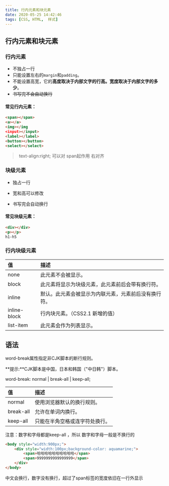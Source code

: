 ```yaml
---
title: 行内元素和块元素
date: 2020-05-25 14:42:46
tags: [CSS, HTML,  样式]
---
```


## 行内元素和块元素

### 行内元素
- 不独占一行
- 只能设置左右的`margin`和`padding`。
- 不能设置高宽，它的**高度取决于内部文字的行高。宽度取决于内部文字的多少**。
- ~~书写完不会自动换行~~

#### 常见行内元素：

  ```html
<span></span>
<a></a>
<img></img
<input></input>
<label></label>
<button></button>
<select></select>
  ```

> ​    text-align:right;   可以对 span起作用 右对齐

### 块级元素

- 独占一行

- 宽和高可以修改

- 书写完会自动换行

#### 常见块级元素：

```html
<div></div>
<p></p>
h1-h5
```



### 行内块级元素

| 值           | 描述                                                 |
| :----------- | :--------------------------------------------------- |
| none         | 此元素不会被显示。                                   |
| block        | 此元素将显示为块级元素，此元素前后会带有换行符。     |
| inline       | 默认。此元素会被显示为内联元素，元素前后没有换行符。 |
| inline-block | 行内块元素。（CSS2.1 新增的值）                      |
| list-item    | 此元素会作为列表显示。                               |







## 语法

word-break属性指定非CJK脚本的断行规则。

**提示:**CJK脚本是中国，日本和韩国（"中日韩"）脚本。

word-break: normal  |  break-all   |     keep-all;

| 值        | 描述                           |
| :-------- | :----------------------------- |
| normal    | 使用浏览器默认的换行规则。     |
| break-all | 允许在单词内换行。             |
| keep-all  | 只能在半角空格或连字符处换行。 |

注意：数字和字母都是keep-all ，所以 数字和字母一般是不换行的

```html
<body style="width:900px;">
    <div style="width:100px;background-color: aquamarine;">
        <span>哈哈哈哈哈哈哈哈哈哈</span>  
        <span>9999999999999999</span>
    </div>
</body>
```

中文会换行，数字没有换行，超过了span标签的宽度依旧在一行外显示